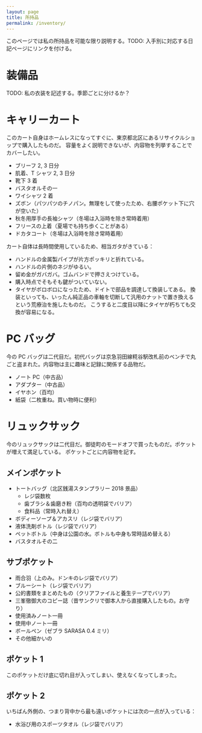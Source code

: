 ```yaml
---
layout: page
title: 所持品
permalink: /inventory/
---
```


このページでは私の所持品を可能な限り説明する。TODO: 入手別に対応する日記ページにリンクを付ける。

# 装備品

TODO: 私の衣装を記述する。季節ごとに分けるか？

# キャリーカート

このカート自身はホームレスになってすぐに、東京都北区にあるリサイクルショップで購入したものだ。
容量をよく説明できないが、内容物を列挙することでカバーしたい。

* ブリーフ 2, 3 日分
* 肌着、T シャツ 2, 3 日分
* 靴下 3 着
* バスタオルその一
* ワイシャツ 2 着
* ズボン（パツパツのチノパン。無理をして使ったため、右腰ポケット下に穴が空いた）
* 秋冬用厚手の長袖シャツ（冬場は入浴時を除き常時着用）
* フリースの上着（夏場でも持ち歩くことがある）
* ドカタコート（冬場は入浴時を除き常時着用）

カート自体は長時間使用しているため、相当ガタがきている：
* ハンドルの金属製パイプが片方ポッキリと折れている。
* ハンドルの片側のネジがゆるい。
* 留め金がガバガバ。ゴムバンドで押さえつけている。
* 購入時点でそもそも鍵がついていない。
* タイヤがボロボロになったため、ドイトで部品を調達して換装してある。
  換装といっても、いったん純正品の車軸を切断して汎用のナットで置き換えるという荒療治を施したものだ。
  こうすると二度目以降にタイヤが朽ちても交換が容易になる。

# PC バッグ

今の PC バッグは二代目だ。初代バッグは京急羽田線糀谷駅改札前のベンチで丸ごと盗まれた。内容物は主に趣味と記録に関係する品物だ。

* ノート PC（中古品）
* アダプター（中古品）
* イヤホン（百均）
* 紙袋（二枚重ね。買い物時に便利）

# リュックサック

今のリュックサックは二代目だ。御徒町のモードオフで買ったものだ。ポケットが増えて満足している。
ポケットごとに内容物を記す。

## メインポケット

* トートバッグ（北区銭湯スタンプラリー 2018 景品）
  * レジ袋数枚
  * 歯ブラシ＆歯磨き粉（百均の透明袋でバリア）
  * 食料品（常時入れ替え）
* ボディーソープ＆アカスリ（レジ袋でバリア）
* 液体洗剤ボトル（レジ袋でバリア）
* ペットボトル（中身は公園の水。ボトルも中身も常時詰め替える）
* バスタオルその二

## サブポケット

* 雨合羽（上のみ。ドンキのレジ袋でバリア）
* ブルーシート（レジ袋でバリア）
* 公的書類をまとめたもの（クリアファイルと養生テープでバリア）
* 三峯徹御大のコピー誌（昔サンクリで御本人から直接購入したもの。お守り）
* 使用済みノート一冊
* 使用中ノート一冊
* ボールペン（ゼブラ SARASA 0.4 ミリ）
* その他細かいの

## ポケット 1

このポケットだけ底に切れ目が入ってしまい、使えなくなってしまった。

## ポケット 2

いちばん外側の、つまり背中から最も遠いポケットには次の一点が入っている：

* 水浴び用のスポーツタオル（レジ袋でバリア）

